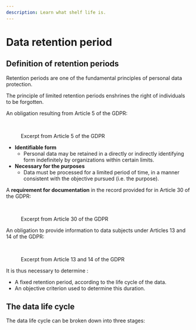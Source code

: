 ```yaml
---
description: Learn what shelf life is.
---
```


# Data retention period

## Definition of retention periods

Retention periods are one of the fundamental principles of personal data protection.&#x20;

The principle of limited retention periods enshrines the right of individuals to be forgotten.&#x20;

An obligation resulting from Article 5 of the GDPR:

<figure><img src="../../.gitbook/assets/Capture d’écran 2023-05-22 à 16.20.41.png" alt=""><figcaption><p>Excerpt from Article 5 of the GDPR</p></figcaption></figure>

* **Identifiable form**&#x20;
  * Personal data may be retained in a directly or indirectly identifying form indefinitely by organizations within certain limits.&#x20;
* **Necessary for the purposes**&#x20;
  * Data must be processed for a limited period of time, in a manner consistent with the objective pursued (i.e. the purpose).

A **requirement for documentation** in the record provided for in Article 30 of the GDPR:

<figure><img src="../../.gitbook/assets/Capture d’écran 2023-05-22 à 16.25.02.png" alt=""><figcaption><p>Excerpt from Article 30 of the GDPR</p></figcaption></figure>

An obligation to provide information to data subjects under Articles 13 and 14 of the GDPR:

<figure><img src="../../.gitbook/assets/Capture d’écran 2023-05-22 à 16.26.35.png" alt=""><figcaption><p>Excerpt from Article 13 and 14 of the GDPR</p></figcaption></figure>

It is thus necessary to determine :&#x20;

* A fixed retention period, according to the life cycle of the data.&#x20;
* An objective criterion used to determine this duration.

## The data life cycle&#x20;

The data life cycle can be broken down into three stages:

